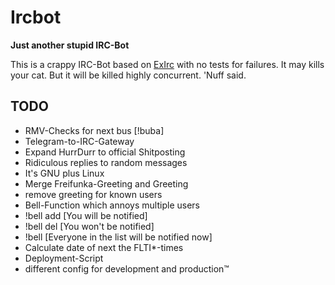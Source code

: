 # Ircbot

**Just another stupid IRC-Bot**

This is a crappy IRC-Bot based on [ExIrc](https://github.com/bitwalker/exirc)
with no tests for failures. It may kills your cat. But it will be killed highly
concurrent. 'Nuff said.

## TODO
* RMV-Checks for next bus [!buba]
* Telegram-to-IRC-Gateway
* Expand HurrDurr to official Shitposting
 * Ridiculous replies to random messages
 * It's GNU plus Linux
* Merge Freifunka-Greeting and Greeting
 * remove greeting for known users
* Bell-Function which annoys multiple users
 * !bell add [You will be notified]
 * !bell del [You won't be notified]
 * !bell [Everyone in the list will be notified now]
* Calculate date of next the FLTI*-times
* Deployment-Script
 * different config for development and production™
